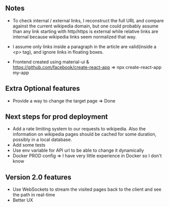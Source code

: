 ## Notes

- To check internal / external links, I reconstruct the full URL and compare against
  the current wikipedia domain, but one could probably assume than any link starting
  with http/https is external while relative links are internal because wikipedia links
  seem normalized that way.

- I assume only links inside a paragraph in the article are valid(inside a &lt;p&gt; tag), and ignore links in floating boxes.

- Frontend created using material-ui & https://github.com/facebook/create-react-app => npx create-react-app my-app

## Extra Optional features

- Provide a way to change the target page => Done

## Next steps for prod deployment

- Add a rate limiting system to our requests to wikipedia. Also the information on wikipedia pages should be cached for some duration, possibly in a local database.
- Add some tests
- Use env variable for API url to be able to change it dynamically
- Docker PROD config => I have very little experience in Docker so I don't know

## Version 2.0 features

- Use WebSockets to stream the visited pages back to the client and see the path in real-time
- Better UX

